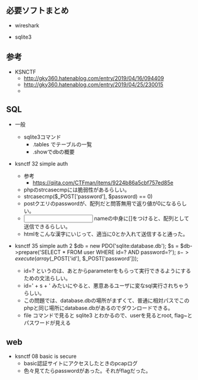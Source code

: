 
## 必要ソフトまとめ

- wireshark

- sqlite3


## 参考
- KSNCTF
    - http://gky360.hatenablog.com/entry/2019/04/16/094409
    - http://gky360.hatenablog.com/entry/2019/04/25/230015
    -

## SQL

- 一般
    - sqlite3コマンド
        - .tables でテーブルの一覧
        - .showでdbの概要


- ksnctf 32 simple auth
    - 参考
        - https://qiita.com/CTFman/items/9224b86a5cbf757ed85e
    - phpのstrcasecmpには脆弱性があるらしい。
    - strcasecmp($_POST['password'], $password) == 0)
    - postクエリのpasswordが、配列だと問答無用で返り値が0になるらしい。
    - <input type="password" name="password[]"> nameの中身に[]をつけると、配列として送信できるらしい。
    - htmlをこんな漢字にいじって、適当に0とか入れて送信すると通った。


- ksnctf 35 simple auth 2
    $db = new PDO('sqlite:database.db');
    $s = $db->prepare('SELECT * FROM user WHERE id=? AND password=?');
    $s->execute(array($_POST['id'], $_POST['password']));

    - id=? というのは、あとからparameterをもらって実行できるようにするための文法らしい。
    - id=' + s + ' みたいにやると、悪意あるユーザに変なsql実行されちゃうらしい。
    - この問題では、database.dbの場所がまずくて、普通に相対パスでこのphpと同じ場所にdatabase.dbがあるのでダウンロードできる。
    - file コマンドで見ると sqlite3 とわかるので、userを見るとroot, flag~とパスワードが見える

## web

- ksnctf 08 basic is secure
    - basic認証サイトにアクセスしたときのpcapログ
    - 色々見てたらpasswordがあった。それがflagだった。